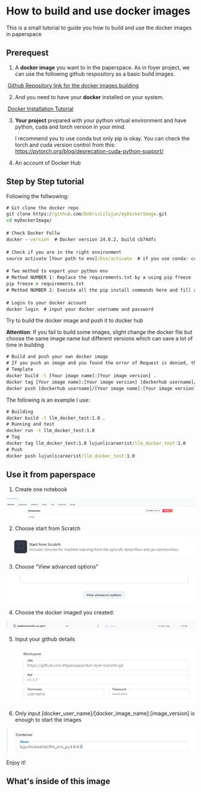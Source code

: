 # How to build and use docker images 

This is a small tutorial to guide you how to build and use the docker images in paperspace

## Prerequest

1. A **docker image** you want to in the paperspace. As in foyer project, we can use the following github respository as a basic build images. 

​	[Github Repository link for the docker images building](https://github.com/DobricLilujun/myDockerImage.git)

2. And you need to have your **docker** installed on your system.

​	[Docker Installation Tutorial](https://docs.docker.com/engine/install/)

3. **Your project** prepared with your python virtual environment and have python, cuda and torch version in your mind.

   I recommend you to use conda but only pip is okay.  You can check the torch and cuda version control from this: https://pytorch.org/blog/deprecation-cuda-python-support/

4. An account of Docker Hub

## Step by Step tutorial

Following the follwowing:

```cmd
# Git clone the docker repo
git clone https://github.com/DobricLilujun/myDockerImage.git
cd myDockerImage/

# Check Docker Follw
docker --version  # Docker version 24.0.2, build cb74dfc

# Check if you are in the right environment
source activate [Your path to env]/bin/activate  # if you use conda: conda activate [Your env name]

# Two method to export your python env
# Method NUMBER 1: Replace the requirements.txt by a using pip freeze
pip freeze > requirements.txt
# Method NUMBER 2: Execute all the pip install commands here and fill all commends in dockerfiles

# Login to your docker account
docker login  # input your docker username and password
```

Try to build the docker image and push it to docker hub

**Attention**: If you fail to build some images, slight change the docker file but choose the same image name but different versions which can save a lot of time in building 

```cmd
# Build and push your own docker image 
# If you push an image and you found the error of Request is denied, then follow this instruction to solve it: https://www.youtube.com/watch?v=iIYw0Z0AI1c
# Template
docker build -t [Your image name]:[Your image version] .
docker tag [Your image name]:[Your image version] [dockerhub username]/[Your image name]:[Your image version]
docker push [dockerhub username]/[Your image name]:[Your image version]
```

The following is an example I use:

```cmd
# Building
docker build -t llm_docker_test:1.0 .
# Running and test
docker run -t llm_docker_test:1.0
# Tag
docker tag llm_docker_test:1.0 lujunlicareerist/llm_docker_test:1.0
# Push
docker push lujunlicareerist/llm_docker_test:1.0

```

## Use it from paperspace

1. Create one notebook

![1](https://raw.githubusercontent.com/DobricLilujun/imagesAll/main/images1.PNG)

2. Choose start from Scratch

![2](https://raw.githubusercontent.com/DobricLilujun/imagesAll/main/images2.PNG)

3. Choose "View advanced options"

![3](https://raw.githubusercontent.com/DobricLilujun/imagesAll/main/images3.PNG)

4. Choose the docker imaged you created: 

![4](https://raw.githubusercontent.com/DobricLilujun/imagesAll/main/images4.PNG)

5. Input your github details

   ![5](https://raw.githubusercontent.com/DobricLilujun/imagesAll/main/images5.PNG)

6. Only input [docker_user_name]/[docker_image_name]:[image_version] is enough to start the images

![6](https://raw.githubusercontent.com/DobricLilujun/imagesAll/main/images6.PNG)

Enjoy it!



## What's inside of this image



